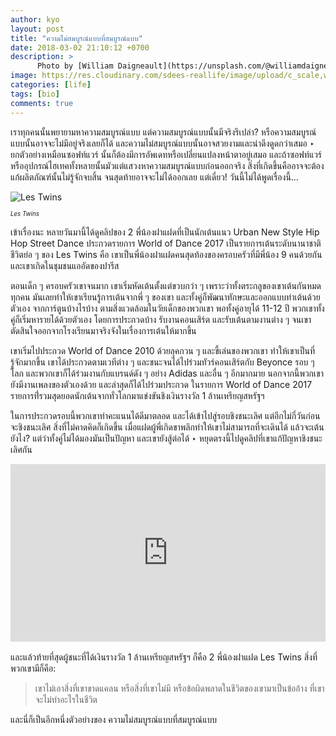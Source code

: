 ```yaml
---
author: kyo
layout: post
title: "ความไม่สมบูรณ์แบบที่สมบูรณ์แบบ"
date: 2018-03-02 21:10:12 +0700
description: >
      Photo by [William Daigneault](https://unsplash.com/@williamdaigneault) on [Unsplash](https://unsplash.com/)
image: https://res.cloudinary.com/sdees-reallife/image/upload/c_scale,w_1024/v1547724430/william-daigneault-1166492-unsplash.jpg
categories: [life]
tags: [bio]
comments: true
---
```

เราทุกคนนั้นพยายามหาความสมบูรณ์แบบ แต่ความสมบูรณ์แบบนั้นมีจริงรึเปล่า? หรือความสมบูรณ์แบบนั้นอาจจะไม่มีอยู่จริงเลยก็ได้ และความไม่สมบูรณ์แบบนั้นอาจสวยงามและน่าดึงดูดกว่าเสมอ ‣ ยกตัวอย่างเหมือนซอฟท์แวร์ นั้นก็ต้องมีการอัพเดทหรือเปลี่ยนแปลงหน้าตาอยู่เสมอ และถ้าซอฟท์แวร์หรืออุปกรณ์ไฮเทคทั้งหลายนั้นมัวแต่แสวงหาความสมบูรณ์แบบก่อนออกจริง สิ่งที่เกิดขึ้นคืออาจจะต้องแก้ผลิตภัณฑ์นั้นไม่รู้จักจบสิ้น จนสุดท้ายอาจจะไม่ได้ออกเลย แต่เดี๋ยว! วันนี้ไม่ได้พูดเรื่องนี้...

![Les Twins](https://res.cloudinary.com/sdees-reallife/image/upload/r_10/v1520001537/Les_Twins.png)

<sup><sub>*Les Twins*</sub></sup>

เข้าเรื่องนะ หลายวันมานี้ได้ดูคลิปของ 2 พี่น้องฝาแฝดที่เป็นนักเต้นแนว Urban New Style Hip Hop Street Dance ประกวดรายการ World of Dance 2017 เป็นรายการเต้นระดับนานาชาติ ชีวิตย่อ ๆ ของ Les Twins คือ เขาเป็นพี่น้องฝาแฝดคนสุดท้องของครอบครัวที่มีพี่น้อง 9 คนด้วยกัน และเขาเกิดในชุมชนแออัดของปารีส

ตอนเด็ก ๆ ครอบครัวเขาจนมาก เขาเริ่มหัดเต้นตั้งแต่ขวบกว่า ๆ เพราะว่าทั้งตระกลูของเขาเต้นกันหมดทุกคน มันเลยทำให้เขาเรียนรู้การเต้นจากพี่ ๆ ของเขา และทั้งคู่ก็พัฒนาทักษะและออกแบบท่าเต้นด้วยตัวเอง จากการ์ตูนบ้างไรบ้าง ตามสิ่งแวดล้อมในวัยเด็กของพวกเขา พอทั้งคู่อายุได้ 11-12 ปี พวกเขาทั้งคู่ก็เริ่มหารายได้ด้วยตัวเอง โดยการประกวดบ้าง รับงานคอนเสิร์ต และรับเต้นตามงานต่าง ๆ จนเขาตัดสินใจออกจากโรงเรียนมาจริงจังในเรื่องการเต้นให้มากขึ้น

เขาเริ่มไปประกวด World of Dance 2010 ด้วยลุคกวน ๆ และขี้เล่นของพวกเขา ทำให้เขาเป็นที่รู้จักมากขึ้น เขาได้ประกวดตามเวทีต่าง ๆ และชนะจนได้ไปร่วมทัวร์คอนเสิร์ตกับ Beyonce รอบ ๆ โลก และพวกเขาก็ได้ร่วมงานกับแบรนด์ดัง ๆ อย่าง Adidas และอื่น ๆ อีกมากมาย นอกจากนี้พวกเขายังมีงานเพลงของตัวเองด้วย และล่าสุดก็ได้ไปร่วมประกวด ในรายการ World of Dance 2017 รายการที่่รวมสุดยอดนักเต้นจากทั่วโลกมาแข่งขันชิงเงินรางวัล 1 ล้านเหรียญสหรัฐฯ

ในการประกวดรอบนี้พวกเขาทำคะแนนได้ดีมาตลอด และได้เข้าไปสู่รอบชิงชนะเลิศ แต่อีกไม่กี่วันก่อนจะชิงชนะเลิศ สิ่งที่ไม่คาดคิดก็เกิดขึ้น เมื่อแฝดผู้พี่เกิดขาพลิกทำให้เขาไม่สามารถที่จะเดินได้ แล้วจะเต้นยังไง? แต่ว่าทั้งคู่ไม่ได้มองมันเป็นปัญหา และเขายังสู้ต่อได้ ‣ หยุดตรงนี้ไปดูคลิปที่เขาแก้ปัญหาชิงชนะเลิศกัน

<div style="position:relative;width:100%;height:0;padding-bottom:56.25%;">
<iframe style="width:100%;height:100%;position:absolute;top:0;left:0;" src="https://www.youtube.com/embed/Ni_C9NFiwTQ" frameborder="0" allow="autoplay; encrypted-media" allowfullscreen>
</iframe>
</div>
<br />
และแล้วท้ายที่สุดผู้ชนะที่ได้เงินรางวัล 1 ล้านเหรียญสหรัฐฯ ก็คือ 2 พี่น้องฝาแฝด Les Twins สิ่งที่พวกเขามีก็คือ:

>เขาไม่เอาสิ่งที่เขาขาดแคลน หรือสิ่งที่เขาไม่มี หรือข้อผิดพลาดในชีวิตของเขามาเป็นข้ออ้าง
ที่เขาจะไม่ทำอะไรในชีวิต

และนี่ก็เป็นอีกหนึ่งตัวอย่างของ ความไม่สมบูรณ์แบบที่สมบูรณ์แบบ
